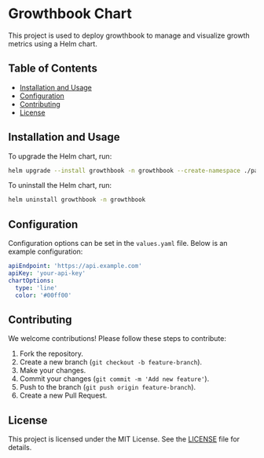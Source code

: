 # Growthbook Chart

This project is used to deploy growthbook to manage and visualize growth metrics using a Helm chart.

## Table of Contents

- [Installation and Usage](#installation-and-usage)
- [Configuration](#configuration)
- [Contributing](#contributing)
- [License](#license)

## Installation and Usage

To upgrade the Helm chart, run:

```bash
helm upgrade --install growthbook -n growthbook --create-namespace ./path-to-your-chart -f values.yaml
```

To uninstall the Helm chart, run:

```bash
helm uninstall growthbook -n growthbook
```

## Configuration

Configuration options can be set in the `values.yaml` file. Below is an example configuration:

```yaml
apiEndpoint: 'https://api.example.com'
apiKey: 'your-api-key'
chartOptions:
  type: 'line'
  color: '#00ff00'
```

## Contributing

We welcome contributions! Please follow these steps to contribute:

1. Fork the repository.
2. Create a new branch (`git checkout -b feature-branch`).
3. Make your changes.
4. Commit your changes (`git commit -m 'Add new feature'`).
5. Push to the branch (`git push origin feature-branch`).
6. Create a new Pull Request.

## License

This project is licensed under the MIT License. See the [LICENSE](LICENSE) file for details.
